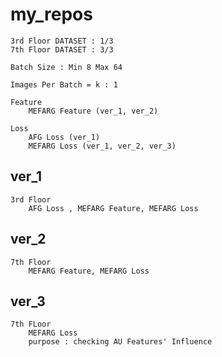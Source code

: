 # my_repos
    
    3rd Floor DATASET : 1/3
    7th Floor DATASET : 3/3

    Batch Size : Min 8 Max 64

    Images Per Batch = k : 1

    Feature 
        MEFARG Feature (ver_1, ver_2)
    
    Loss
        AFG Loss (ver_1)
        MEFARG Loss (ver_1, ver_2, ver_3)
    
## ver_1 
    3rd Floor
        AFG Loss , MEFARG Feature, MEFARG Loss

## ver_2
    7th Floor
        MEFARG Feature, MEFARG Loss

## ver_3
    7th FLoor
        MEFARG Loss
        purpose : checking AU Features' Influence
